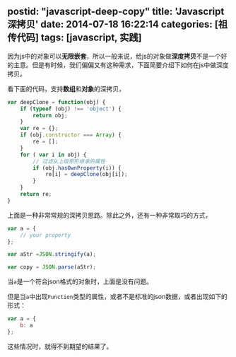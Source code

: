 postid: "javascript-deep-copy"
title: 'Javascript深拷贝'
date: 2014-07-18 16:22:14
categories: [祖传代码]
tags: [javascript, 实践]
---

因为js中的对象可以**无限嵌套**，所以一般来说，给js的对象做**深度拷贝**不是一个好的主意。但是有时候，我们偏偏又有这种需求，下面简要介绍下如何在js中做深度拷贝。


看下面的代码，支持**数组**和**对象**的深拷贝，

```javascript
var deepClone = function(obj) {
    if (typeof (obj) !== 'object') {
        return obj;
    }
    var re = {};
    if (obj.constructor === Array) {
        re = [];
    }
    for ( var i in obj) {
        // 过滤从上级原形继承的属性
        if (obj.hasOwnProperty(i)) {
            re[i] = deepClone(obj[i]);
        }
    }
    return re;
}
```

上面是一种非常常规的深拷贝思路。除此之外，还有一种非常取巧的方式，

```javascript
var a = {
    // your property
};

var aStr =JSON.stringify(a);

var copy = JSON.parse(aStr);
```

当`a`是一个符合json格式的对象时，上面是没有问题。

但是当`a`中出现`Function`类型的属性，或者不是标准的json数据，或者出现如下的形式：

```javascript
var a = {
    b: a
};
```
这些情况时，就得不到期望的结果了。


